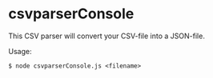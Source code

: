 # csvparserConsole
This CSV parser will convert your CSV-file into a JSON-file.

Usage:
```
$ node csvparserConsole.js <filename>
